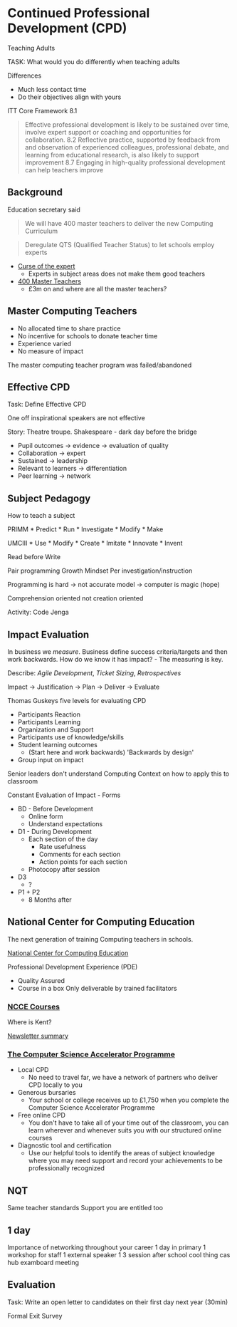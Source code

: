 Continued Professional Development (CPD)
========================================

Teaching Adults

TASK: What would you do differently when teaching adults


Differences
* Much less contact time
* Do their objectives align with yours

ITT Core Framework
8.1
> Effective professional development is likely to be sustained over time, involve expert support or coaching and opportunities for collaboration.
8.2
> Reflective practice, supported by feedback from and observation of experienced colleagues, professional debate, and learning from educational research, is also likely to support improvement
8.7
> Engaging in high-quality professional development can help teachers improve


Background
----------

Education secretary said

> We will have 400 master teachers to deliver the new Computing Curriculum

> Deregulate QTS (Qualified Teacher Status) to let schools employ experts

* [Curse of the expert](https://www.theconfidentteacher.com/2013/10/michael-gove-wrong-qualified-teacher-status/)
    * Experts in subject areas does not make them good teachers
* [400 Master Teachers](https://schoolsweek.co.uk/3m-on-and-where-are-all-the-master-teachers/)
    * £3m on and where are all the master teachers?


Master Computing Teachers
-------------------------

* No allocated time to share practice
* No incentive for schools to donate teacher time
* Experience varied
* No measure of impact

The master computing teacher program was failed/abandoned


Effective CPD
-------------

Task: Define Effective CPD

One off inspirational speakers are not effective

Story: Theatre troupe. Shakespeare - dark day before the bridge

* Pupil outcomes -> evidence -> evaluation of quality
* Collaboration -> expert
* Sustained -> leadership
* Relevant to learners -> differentiation
* Peer learning -> network


Subject Pedagogy
-----------------

How to teach a subject

PRIMM
    * Predict
    * Run
    * Investigate
    * Modify
    * Make

UMCIII
    * Use
    * Modify
    * Create
    * Imitate
    * Innovate
    * Invent

Read before Write

Pair programming
Growth Mindset
Per investigation/instruction

Programming is hard -> not accurate model -> computer is magic (hope)

Comprehension oriented not creation oriented

Activity: Code Jenga


Impact Evaluation
-----------------

In business we _measure_.
Business define success criteria/targets and then work backwards.
How do we know it has impact? - The measuring is key.

Describe: _Agile Development_, _Ticket Sizing_, _Retrospectives_


Impact -> Justification -> Plan -> Deliver -> Evaluate


Thomas Guskeys five levels for evaluating CPD
* Participants Reaction
* Participants Learning
* Organization and Support
* Participants use of knowledge/skills
* Student learning outcomes
    * (Start here and work backwards) 'Backwards by design'
* Group input on impact

Senior leaders don't understand Computing
Context on how to apply this to classroom

Constant Evaluation of Impact - Forms
* BD - Before Development
    * Online form
    * Understand expectations
* D1 - During Development
    * Each section of the day
        * Rate usefulness
        * Comments for each section
        * Action points for each section
    * Photocopy after session
* D3
    * ?
* P1 + P2
    * 8 Months after


National Center for Computing Education
---------------------------------------

The next generation of training Computing teachers in schools.

[National Center for Computing Education](https://teachcomputing.org/)

Professional Development Experience (PDE)
* Quality Assured
* Course in a box
Only deliverable by trained facilitators

### [NCCE Courses](https://teachcomputing.org/courses)
Where is Kent?

[Newsletter summary](http://email.stem.org.uk/q/14478Apz3au45S7LrtbVx/wv)


### [The Computer Science Accelerator Programme](https://teachcomputing.org/accelerator)

* Local CPD
    * No need to travel far, we have a network of partners who deliver CPD locally to you
* Generous bursaries
    * Your school or college receives up to £1,750 when you complete the Computer Science Accelerator Programme
* Free online CPD
    * You don't have to take all of your time out of the classroom, you can learn wherever and whenever suits you with our structured online courses
* Diagnostic tool and certification
    * Use our helpful tools to identify the areas of subject knowledge where you may need support and record your achievements to be professionally recognized


NQT
---

Same teacher standards
Support you are entitled too


1 day
-----
Importance of networking throughout your career
1 day in primary
1 workshop for staff
1 external speaker
1 3 session after school cool thing
cas hub
examboard meeting


Evaluation
----------

Task: Write an open letter to candidates on their first day next year (30min)

Formal Exit Survey
